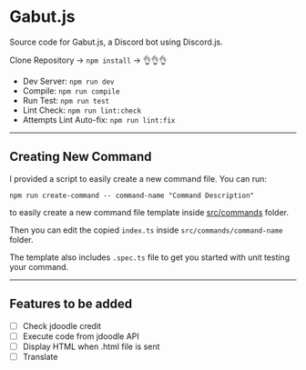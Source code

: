# Gabut.js

Source code for Gabut.js, a Discord bot using Discord.js.

Clone Repository -> `npm install` -> 👌👌👌

- Dev Server: `npm run dev`
- Compile: `npm run compile`
- Run Test: `npm run test`
- Lint Check: `npm run lint:check`
- Attempts Lint Auto-fix: `npm run lint:fix`

---

## Creating New Command

I provided a script to easily create a new command file. You can run:

```
npm run create-command -- command-name "Command Description"
```
to easily create a new command file template inside [src/commands](src/commands) folder.

Then you can edit the copied `index.ts` inside `src/commands/command-name` folder.

The template also includes `.spec.ts` file to get you started with unit testing your command.



---

## Features to be added

- [ ] Check jdoodle credit
- [ ] Execute code from jdoodle API 
- [ ] Display HTML when .html file is sent
- [ ] Translate
